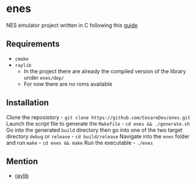 # enes

NES emulator project written in C following this [guide](https://bugzmanov.github.io/nes_ebook/)

## Requirements

- `cmake`
- `raylib`
    - In the project there are already the compiled version of the library under `enes/dep/`
    - For now there are no roms available

## Installation

Clone the reposistory 
    - `git clone https://github.com/CesareDev/enes.git`
Launch the script file to generate the `Makefile`
    - `cd enes && ./generate.sh`
Go into the generated `build` directory then go into one of the two target directory `debug` or `release`
    - `cd build/release`
Navigate into the `enes` folder and run `make`
    - `cd enes && make`
Run the executable
    - `./enes`

## Mention

- [raylib](https://github.com/raysan5/raylib)
